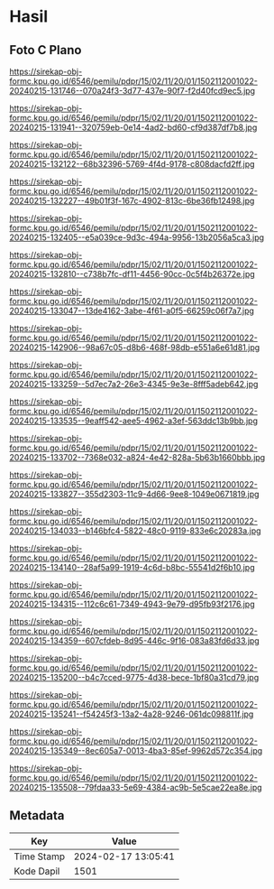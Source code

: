 # Hasil

## Foto C Plano

https://sirekap-obj-formc.kpu.go.id/6546/pemilu/pdpr/15/02/11/20/01/1502112001022-20240215-131746--070a24f3-3d77-437e-90f7-f2d40fcd9ec5.jpg

https://sirekap-obj-formc.kpu.go.id/6546/pemilu/pdpr/15/02/11/20/01/1502112001022-20240215-131941--320759eb-0e14-4ad2-bd60-cf9d387df7b8.jpg

https://sirekap-obj-formc.kpu.go.id/6546/pemilu/pdpr/15/02/11/20/01/1502112001022-20240215-132122--68b32396-5769-4f4d-9178-c808dacfd2ff.jpg

https://sirekap-obj-formc.kpu.go.id/6546/pemilu/pdpr/15/02/11/20/01/1502112001022-20240215-132227--49b01f3f-167c-4902-813c-6be36fb12498.jpg

https://sirekap-obj-formc.kpu.go.id/6546/pemilu/pdpr/15/02/11/20/01/1502112001022-20240215-132405--e5a039ce-9d3c-494a-9956-13b2056a5ca3.jpg

https://sirekap-obj-formc.kpu.go.id/6546/pemilu/pdpr/15/02/11/20/01/1502112001022-20240215-132810--c738b7fc-df11-4456-90cc-0c5f4b26372e.jpg

https://sirekap-obj-formc.kpu.go.id/6546/pemilu/pdpr/15/02/11/20/01/1502112001022-20240215-133047--13de4162-3abe-4f61-a0f5-66259c06f7a7.jpg

https://sirekap-obj-formc.kpu.go.id/6546/pemilu/pdpr/15/02/11/20/01/1502112001022-20240215-142906--98a67c05-d8b6-468f-98db-e551a6e61d81.jpg

https://sirekap-obj-formc.kpu.go.id/6546/pemilu/pdpr/15/02/11/20/01/1502112001022-20240215-133259--5d7ec7a2-26e3-4345-9e3e-8fff5adeb642.jpg

https://sirekap-obj-formc.kpu.go.id/6546/pemilu/pdpr/15/02/11/20/01/1502112001022-20240215-133535--9eaff542-aee5-4962-a3ef-563ddc13b9bb.jpg

https://sirekap-obj-formc.kpu.go.id/6546/pemilu/pdpr/15/02/11/20/01/1502112001022-20240215-133702--7368e032-a824-4e42-828a-5b63b1660bbb.jpg

https://sirekap-obj-formc.kpu.go.id/6546/pemilu/pdpr/15/02/11/20/01/1502112001022-20240215-133827--355d2303-11c9-4d66-9ee8-1049e0671819.jpg

https://sirekap-obj-formc.kpu.go.id/6546/pemilu/pdpr/15/02/11/20/01/1502112001022-20240215-134033--b146bfc4-5822-48c0-9119-833e6c20283a.jpg

https://sirekap-obj-formc.kpu.go.id/6546/pemilu/pdpr/15/02/11/20/01/1502112001022-20240215-134140--28af5a99-1919-4c6d-b8bc-55541d2f6b10.jpg

https://sirekap-obj-formc.kpu.go.id/6546/pemilu/pdpr/15/02/11/20/01/1502112001022-20240215-134315--112c6c61-7349-4943-9e79-d95fb93f2176.jpg

https://sirekap-obj-formc.kpu.go.id/6546/pemilu/pdpr/15/02/11/20/01/1502112001022-20240215-134359--607cfdeb-8d95-446c-9f16-083a83fd6d33.jpg

https://sirekap-obj-formc.kpu.go.id/6546/pemilu/pdpr/15/02/11/20/01/1502112001022-20240215-135200--b4c7cced-9775-4d38-bece-1bf80a31cd79.jpg

https://sirekap-obj-formc.kpu.go.id/6546/pemilu/pdpr/15/02/11/20/01/1502112001022-20240215-135241--f54245f3-13a2-4a28-9246-061dc098811f.jpg

https://sirekap-obj-formc.kpu.go.id/6546/pemilu/pdpr/15/02/11/20/01/1502112001022-20240215-135349--8ec605a7-0013-4ba3-85ef-9962d572c354.jpg

https://sirekap-obj-formc.kpu.go.id/6546/pemilu/pdpr/15/02/11/20/01/1502112001022-20240215-135508--79fdaa33-5e69-4384-ac9b-5e5cae22ea8e.jpg


## Metadata

| Key        | Value               |
| ---------- | ------------------- |
| Time Stamp | 2024-02-17 13:05:41 |
| Kode Dapil | 1501                |



